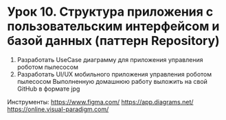 # Урок 10. Структура приложения с пользовательским интерфейсом и базой данных (паттерн Repository)
1) Разработать UseCase диаграмму для приложения управления роботом пылесосом
2) Разработать UI/UX мобильного приложения управления роботом пылесосом
Выполненную домашнюю работу выложить на свой GitHub в формате jpg

Инструменты:
https://www.figma.com/
https://app.diagrams.net/
https://online.visual-paradigm.com/